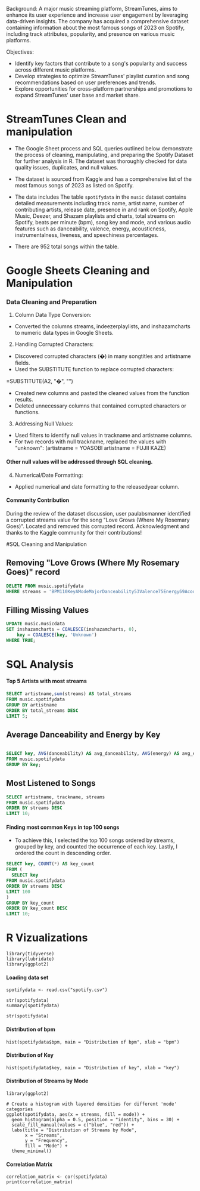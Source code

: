 Background: A major music streaming platform, StreamTunes, aims to enhance its user experience and increase user engagement by leveraging data-driven insights. The company has acquired a comprehensive dataset containing information about the most famous songs of 2023 on Spotify,
including track attributes, popularity, and presence on various music platforms.


Objectives:
- Identify key factors that contribute to a song's popularity and success across different music platforms.
- Develop strategies to optimize StreamTunes' playlist curation and song recommendations based on user preferences and trends.
- Explore opportunities for cross-platform partnerships and promotions to expand StreamTunes' user base and market share.


# StreamTunes Clean and manipulation

- The Google Sheet process and SQL queries outlined below demonstrate the process of cleaning, manipulating, and preparing the Spotify Dataset for further analysis in R. The dataset was thoroughly checked for data quality issues, duplicates, and null values.

- The dataset is sourced from Kaggle and has a comprehensive list of the most famous songs of 2023 as listed on Spotify.
- The data includes The table `spotifydata` in the `music` dataset contains detailed measurements including track name, artist name, number of contributing artists, release date, presence in and rank on Spotify, Apple Music, Deezer, and Shazam 
  playlists and charts, total streams on Spotify, beats per minute (bpm), song key and mode, and various audio features such as danceability, valence, energy, acousticness, instrumentalness, liveness, and speechiness percentages.
- There are 952 total songs within the table.

# Google Sheets Cleaning and Manipulation  

### Data Cleaning and Preparation
1. Column Data Type Conversion:

- Converted the columns streams, indeezerplaylists, and inshazamcharts to numeric data types in Google Sheets.

2. Handling Corrupted Characters:

- Discovered corrupted characters (�) in many songtitles and artistname fields.
- Used the SUBSTITUTE function to replace corrupted characters:

=SUBSTITUTE(A2, "�", "")

- Created new columns and pasted the cleaned values from the function results.
- Deleted unnecessary columns that contained corrupted characters or functions.

3. Addressing Null Values:
- Used filters to identify null values in trackname and artistname columns.
- For two records with null trackname, replaced the values with "unknown":
(artistname = YOASOBI
artistname = FUJII KAZE)

#### Other null values will be addressed through SQL cleaning.

4. Numerical/Date Formatting:

- Applied numerical and date formatting to the releasedyear column.

#### Community Contribution 
During the review of the dataset discussion, user paulabsmanner identified a corrupted streams value for the song "Love Grows (Where My Rosemary Goes)".
Located and removed this corrupted record.
Acknowledgment and thanks to the Kaggle community for their contributions!

#SQL Cleaning and Manipulation
## Removing "Love Grows (Where My Rosemary Goes)" record
```sql
DELETE FROM music.spotifydata
WHERE streams = 'BPM110KeyAModeMajorDanceability53Valence75Energy69Acousticness7Instrumentalness0Liveness17Speechiness3';
```
## Filling Missing Values
```sql
UPDATE music.musicdata
SET inshazamcharts = COALESCE(inshazamcharts, 0),
    key = COALESCE(key, 'Unknown')
WHERE TRUE;
```
# SQL Analysis

####  Top 5 Artists with most streams
```SQL
SELECT artistname,sum(streams) AS total_streams
FROM music.spotifydata
GROUP BY artistname
ORDER BY total_streams DESC
LIMIT 5;
```

## Average Danceability and Energy by Key
```sql

SELECT key, AVG(danceability) AS avg_danceability, AVG(energy) AS avg_energy
FROM music.spotifydata
GROUP BY key;
```

## Most Listened to Songs 
```sql
SELECT artistname, trackname, streams
FROM music.spotifydata
ORDER BY streams DESC
LIMIT 10;
```


#### Finding most common Keys in top 100 songs

-  To achieve this, I selected the top 100 songs ordered by streams, grouped by key, and counted the occurrence of each key. Lastly, I ordered the count in descending order.
```SQL
SELECT key, COUNT(*) AS key_count
FROM (
  SELECT key
FROM music.spotifydata
ORDER BY streams DESC
LIMIT 100
)
GROUP BY key_count
ORDER BY key_count DESC
LIMIT 10;
```

# R Vizualizations

```{r}
library(tidyverse)
library(lubridate)
library(ggplot2)
```

#### Loading data set
```{r}
spotifydata <- read.csv("spotify.csv")
```

```{r}
str(spotifydata)
summary(spotifydata)
```

```{r}
str(spotifydata)
```

#### Distribution of bpm
```{r}
hist(spotifydata$bpm, main = "Distribution of bpm", xlab = "bpm")
```

#### Distribution of Key
```{r}
hist(spotifydata$key, main = "Distribution of key", xlab = "key")
```

#### Distribution of Streams by Mode
```{r}
library(ggplot2)

# Create a histogram with layered densities for different 'mode' categories
ggplot(spotifydata, aes(x = streams, fill = mode)) +
  geom_histogram(alpha = 0.5, position = "identity", bins = 30) +
  scale_fill_manual(values = c("blue", "red")) +
  labs(title = "Distribution of Streams by Mode",
       x = "Streams",
       y = "Frequency",
       fill = "Mode") +
  theme_minimal()
```


#### Correlation Matrix
```{r}
correlation_matrix <- cor(spotifydata)
print(correlation_matrix)
```

